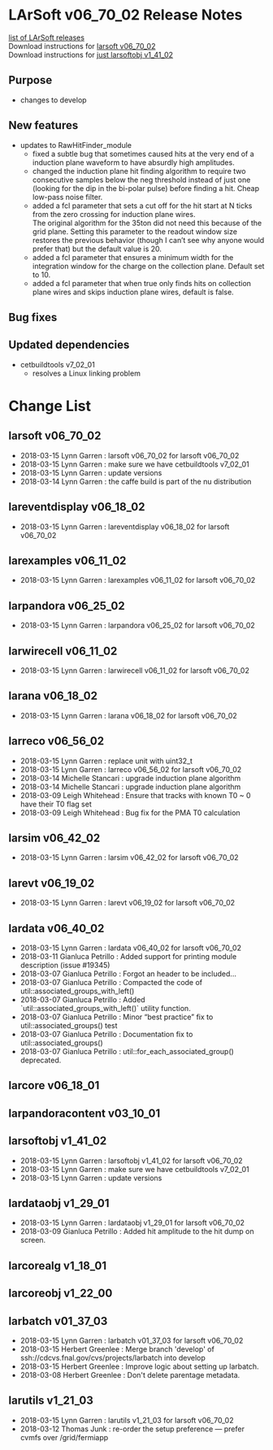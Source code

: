 # LArSoft v06_70_02 Release Notes



[list of LArSoft releases](LArSoft_release_list)  
Download instructions for [larsoft v06_70_02](https://scisoft.fnal.gov/scisoft/bundles/larsoft/v06_70_02/larsoft-v06_70_02.html)  
Download instructions for [just larsoftobj v1_41_02](https://scisoft.fnal.gov/scisoft/bundles/larsoftobj/v1_41_02/larsoftobj-v1_41_02.html)

## Purpose

-   changes to develop

## New features

-   updates to RawHitFinder_module
    -   fixed a subtle bug that sometimes caused hits at the very end of a induction plane waveform to have absurdly high amplitudes.
    -   changed the induction plane hit finding algorithm to require two consecutive samples below the neg threshold instead of just one (looking for the dip in the bi-polar pulse) before finding a hit. Cheap low-pass noise filter.
    -   added a fcl parameter that sets a cut off for the hit start at N ticks from the zero crossing for induction plane wires.  
        The original algorithm for the 35ton did not need this because of the grid plane. Setting this parameter to the readout window size restores the previous behavior (though I can’t see why anyone would prefer that) but the default value is 20.
    -   added a fcl parameter that ensures a minimum width for the integration window for the charge on the collection plane. Default set to 10.
    -   added a fcl parameter that when true only finds hits on collection plane wires and skips induction plane wires, default is false.

## Bug fixes

## Updated dependencies

-   cetbuildtools v7_02_01
    -   resolves a Linux linking problem

# Change List

## larsoft v06_70_02

-   2018-03-15 Lynn Garren : larsoft v06_70_02 for larsoft v06_70_02
-   2018-03-15 Lynn Garren : make sure we have cetbuildtools v7_02_01
-   2018-03-15 Lynn Garren : update versions
-   2018-03-14 Lynn Garren : the caffe build is part of the nu distribution

## lareventdisplay v06_18_02

-   2018-03-15 Lynn Garren : lareventdisplay v06_18_02 for larsoft v06_70_02

## larexamples v06_11_02

-   2018-03-15 Lynn Garren : larexamples v06_11_02 for larsoft v06_70_02

## larpandora v06_25_02

-   2018-03-15 Lynn Garren : larpandora v06_25_02 for larsoft v06_70_02

## larwirecell v06_11_02

-   2018-03-15 Lynn Garren : larwirecell v06_11_02 for larsoft v06_70_02

## larana v06_18_02

-   2018-03-15 Lynn Garren : larana v06_18_02 for larsoft v06_70_02

## larreco v06_56_02

-   2018-03-15 Lynn Garren : replace unit with uint32_t
-   2018-03-15 Lynn Garren : larreco v06_56_02 for larsoft v06_70_02
-   2018-03-14 Michelle Stancari : upgrade induction plane algorithm
-   2018-03-14 Michelle Stancari : upgrade induction plane algorithm
-   2018-03-09 Leigh Whitehead : Ensure that tracks with known T0 \~ 0 have their T0 flag set
-   2018-03-09 Leigh Whitehead : Bug fix for the PMA T0 calculation

## larsim v06_42_02

-   2018-03-15 Lynn Garren : larsim v06_42_02 for larsoft v06_70_02

## larevt v06_19_02

-   2018-03-15 Lynn Garren : larevt v06_19_02 for larsoft v06_70_02

## lardata v06_40_02

-   2018-03-15 Lynn Garren : lardata v06_40_02 for larsoft v06_70_02
-   2018-03-11 Gianluca Petrillo : Added support for printing module description (issue \#19345)
-   2018-03-07 Gianluca Petrillo : Forgot an header to be included…
-   2018-03-07 Gianluca Petrillo : Compacted the code of util::associated_groups_with_left()
-   2018-03-07 Gianluca Petrillo : Added \`util::associated_groups_with_left()\` utility function.
-   2018-03-07 Gianluca Petrillo : Minor “best practice” fix to util::associated_groups() test
-   2018-03-07 Gianluca Petrillo : Documentation fix to util::associated_groups()
-   2018-03-07 Gianluca Petrillo : util::for_each_associated_group() deprecated.

## larcore v06_18_01

## larpandoracontent v03_10_01

## larsoftobj v1_41_02

-   2018-03-15 Lynn Garren : larsoftobj v1_41_02 for larsoft v06_70_02
-   2018-03-15 Lynn Garren : make sure we have cetbuildtools v7_02_01
-   2018-03-15 Lynn Garren : update versions

## lardataobj v1_29_01

-   2018-03-15 Lynn Garren : lardataobj v1_29_01 for larsoft v06_70_02
-   2018-03-09 Gianluca Petrillo : Added hit amplitude to the hit dump on screen.

## larcorealg v1_18_01

## larcoreobj v1_22_00

## larbatch v01_37_03

-   2018-03-15 Lynn Garren : larbatch v01_37_03 for larsoft v06_70_02
-   2018-03-15 Herbert Greenlee : Merge branch 'develop' of ssh://cdcvs.fnal.gov/cvs/projects/larbatch into develop
-   2018-03-15 Herbert Greenlee : Improve logic about setting up larbatch.
-   2018-03-08 Herbert Greenlee : Don't delete parentage metadata.

## larutils v1_21_03

-   2018-03-15 Lynn Garren : larutils v1_21_03 for larsoft v06_70_02
-   2018-03-12 Thomas Junk : re-order the setup preference — prefer cvmfs over /grid/fermiapp
